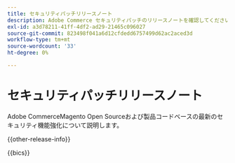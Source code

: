 ```yaml
---
title: セキュリティパッチリリースノート
description: Adobe Commerce セキュリティパッチのリリースノートを確認してください。
exl-id: a3d78211-41ff-4df2-ad29-21465c096027
source-git-commit: 823498f041a6d12cfdedd6757499d62ac2aced3d
workflow-type: tm+mt
source-wordcount: '33'
ht-degree: 0%

---
```


# セキュリティパッチリリースノート

Adobe CommerceMagento Open Sourceおよび製品コードベースの最新のセキュリティ機能強化について説明します。

{{other-release-info}}

{{bics}}
